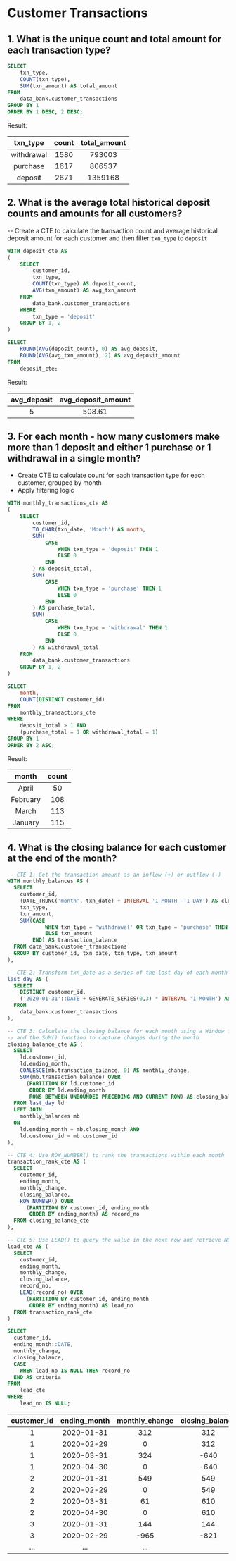 # Customer Transactions

## 1. What is the unique count and total amount for each transaction type?

```sql
SELECT
	txn_type,
	COUNT(txn_type),
	SUM(txn_amount) AS total_amount
FROM
	data_bank.customer_transactions
GROUP BY 1
ORDER BY 1 DESC, 2 DESC;
```

Result:

|txn_type  |count|total_amount|
|:---:     |:---:|:---:       |
|withdrawal|1580 |793003      |
|purchase  |1617 |806537      |
|deposit   |2671 |1359168     |

## 2. What is the average total historical deposit counts and amounts for all customers?

-- Create a CTE to calculate the transaction count and average historical deposit amount for each customer and then filter `txn_type` to `deposit`

```sql
WITH deposit_cte AS 
(
	SELECT
		customer_id,
		txn_type,
		COUNT(txn_type) AS deposit_count,
		AVG(txn_amount) AS avg_txn_amount
	FROM
		data_bank.customer_transactions
	WHERE
		txn_type = 'deposit'
	GROUP BY 1, 2
)

SELECT
	ROUND(AVG(deposit_count), 0) AS avg_deposit,
	ROUND(AVG(avg_txn_amount), 2) AS avg_deposit_amount
FROM
	deposit_cte;
```

Result:

|avg_deposit|avg_deposit_amount|
|:---:      |:---:             |
|5          |508.61            |

## 3. For each month - how many customers make more than 1 deposit and either 1 purchase or 1 withdrawal in a single month?

- Create CTE to calculate count for each transaction type for each customer, grouped by month
- Apply filtering logic

```sql
WITH monthly_transactions_cte AS
(
	SELECT
		customer_id,
		TO_CHAR(txn_date, 'Month') AS month,
		SUM(
			CASE
				WHEN txn_type = 'deposit' THEN 1
				ELSE 0
			END
		) AS deposit_total,
		SUM(
			CASE
				WHEN txn_type = 'purchase' THEN 1
				ELSE 0
			END
		) AS purchase_total,
		SUM(
			CASE
				WHEN txn_type = 'withdrawal' THEN 1
				ELSE 0
			END
		) AS withdrawal_total
	FROM
		data_bank.customer_transactions
	GROUP BY 1, 2
)

SELECT
	month,
	COUNT(DISTINCT customer_id)
FROM
	monthly_transactions_cte
WHERE
	deposit_total > 1 AND
	(purchase_total = 1 OR withdrawal_total = 1)
GROUP BY 1
ORDER BY 2 ASC;
```

Result:

|month   |count|
|:---:   |:---:|
|April   |50   |
|February|108  |
|March   |113  |
|January |115  |

## 4. What is the closing balance for each customer at the end of the month?

```sql
-- CTE 1: Get the transaction amount as an inflow (+) or outflow (-)
WITH monthly_balances AS (
  SELECT 
    customer_id, 
    (DATE_TRUNC('month', txn_date) + INTERVAL '1 MONTH - 1 DAY') AS closing_month, 
    txn_type, 
    txn_amount,
    SUM(CASE 
			WHEN txn_type = 'withdrawal' OR txn_type = 'purchase' THEN (-txn_amount)
      		ELSE txn_amount 
		END) AS transaction_balance
  FROM data_bank.customer_transactions
  GROUP BY customer_id, txn_date, txn_type, txn_amount
),

-- CTE 2: Transform txn_date as a series of the last day of each month for each customer
last_day AS (
  SELECT
    DISTINCT customer_id,
    ('2020-01-31'::DATE + GENERATE_SERIES(0,3) * INTERVAL '1 MONTH') AS ending_month
  FROM
	data_bank.customer_transactions
),

-- CTE 3: Calculate the closing balance for each month using a Window function 
-- and the SUM() function to capture changes during the month
closing_balance_cte AS (
  SELECT 
    ld.customer_id, 
    ld.ending_month,
    COALESCE(mb.transaction_balance, 0) AS monthly_change,
    SUM(mb.transaction_balance) OVER 
      (PARTITION BY ld.customer_id 
	   ORDER BY ld.ending_month
       ROWS BETWEEN UNBOUNDED PRECEDING AND CURRENT ROW) AS closing_balance
  FROM last_day ld
  LEFT JOIN 
	monthly_balances mb
  ON 
	ld.ending_month = mb.closing_month AND 
	ld.customer_id = mb.customer_id
),

-- CTE 4: Use ROW_NUMBER() to rank the transactions within each month
transaction_rank_cte AS (
  SELECT 
    customer_id, 
	ending_month, 
    monthly_change, 
	closing_balance,
    ROW_NUMBER() OVER 
      (PARTITION BY customer_id, ending_month 
	   ORDER BY ending_month) AS record_no
  FROM closing_balance_cte
),

-- CTE 5: Use LEAD() to query the value in the next row and retrieve NULL for the last row
lead_cte AS (
  SELECT 
    customer_id, 
	ending_month, 
    monthly_change, 
	closing_balance, 
    record_no,
    LEAD(record_no) OVER 
      (PARTITION BY customer_id, ending_month 
	   ORDER BY ending_month) AS lead_no
  FROM transaction_rank_cte
)

SELECT 
  customer_id, 
  ending_month::DATE, 
  monthly_change, 
  closing_balance,
  CASE 
  	WHEN lead_no IS NULL THEN record_no 
  END AS criteria
FROM 
	lead_cte
WHERE 
	lead_no IS NULL;
```

|customer_id|ending_month|monthly_change|closing_balance|
|:---:      |:---:       |:---:         |:---:          |
|1          |2020-01-31  |312           |312            |
|1          |2020-02-29  |0             |312            |
|1          |2020-03-31  |324           |-640           |
|1          |2020-04-30  |0             |-640           |
|2          |2020-01-31  |549           |549            |
|2          |2020-02-29  |0             |549            |
|2          |2020-03-31  |61            |610            |
|2          |2020-04-30  |0             |610            |
|3          |2020-01-31  |144           |144            |
|3          |2020-02-29  |-965          |-821           |
|...        |...         |...           |               |